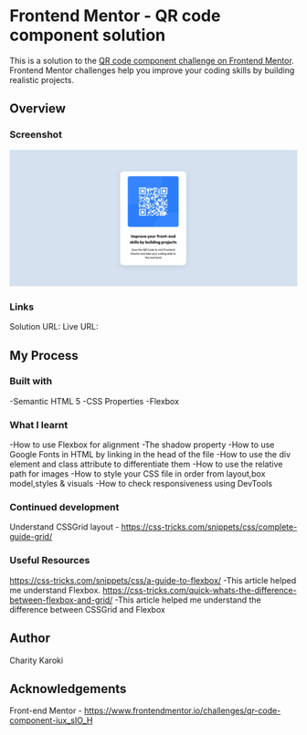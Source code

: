 # Frontend Mentor - QR code component solution

This is a solution to the [QR code component challenge on Frontend Mentor](https://www.frontendmentor.io/challenges/qr-code-component-iux_sIO_H). Frontend Mentor challenges help you improve your coding skills by building realistic projects.

## Overview

### Screenshot
![My solution](image-1.png)
### Links
Solution URL:
Live URL:
## My Process
### Built with
-Semantic HTML 5
-CSS Properties
-Flexbox
### What I learnt
-How to use Flexbox for alignment
-The shadow property
-How to use Google Fonts in HTML by linking in the head of the file
-How to use the div element and class attribute to differentiate them
-How to use the relative path for images
-How to style your CSS file in order from layout,box model,styles & visuals
-How to check responsiveness using DevTools

### Continued development
Understand CSSGrid layout - https://css-tricks.com/snippets/css/complete-guide-grid/

### Useful Resources
https://css-tricks.com/snippets/css/a-guide-to-flexbox/ -This article helped me understand Flexbox.
https://css-tricks.com/quick-whats-the-difference-between-flexbox-and-grid/ -This article helped me understand the difference between CSSGrid and Flexbox

## Author
Charity Karoki
## Acknowledgements
Front-end Mentor - https://www.frontendmentor.io/challenges/qr-code-component-iux_sIO_H
